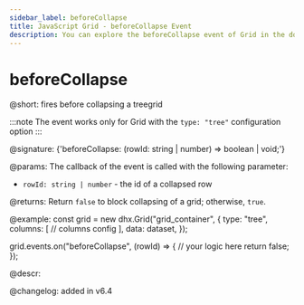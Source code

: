 ```yaml
---
sidebar_label: beforeCollapse
title: JavaScript Grid - beforeCollapse Event 
description: You can explore the beforeCollapse event of Grid in the documentation of the DHTMLX JavaScript UI library. Browse developer guides and API reference, try out code examples and live demos, and download a free 30-day evaluation version of DHTMLX Suite.
---
```


# beforeCollapse

@short: fires before collapsing a treegrid

:::note
The event works only for Grid with the `type: "tree"` configuration option
:::

@signature: {'beforeCollapse: (rowId: string | number) => boolean | void;'}

@params:
The callback of the event is called with the following parameter:
- `rowId: string | number` - the id of a collapsed row

@returns:
Return `false` to block collapsing of a grid; otherwise, `true`.

@example:
const grid = new dhx.Grid("grid_container", {
    type: "tree",
    columns: [
       // columns config
    ],
    data: dataset,
});

grid.events.on("beforeCollapse", (rowId) => {
    // your logic here
    return false;
});

@descr:

@changelog: added in v6.4
